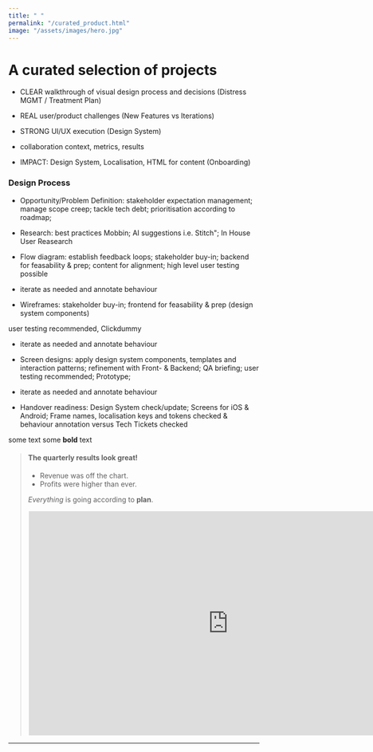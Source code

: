 ```yaml
---
title: " "
permalink: "/curated_product.html"
image: "/assets/images/hero.jpg"
---
```


# A curated selection of projects

* CLEAR walkthrough of visual design process and decisions (Distress MGMT / Treatment Plan)

* REAL user/product challenges (New Features vs Iterations)

* STRONG UI/UX execution (Design System)

* collaboration context, metrics, results

* IMPACT: Design System, Localisation, HTML for content (Onboarding)


### Design Process

* Opportunity/Problem Definition: stakeholder expectation management; manage scope creep; tackle tech debt; prioritisation according to roadmap;

* Research: best practices Mobbin; AI suggestions i.e. Stitch"; In House User Reasearch

* Flow diagram: establish feedback loops; stakeholder buy-in; backend for feasability & prep; content for alignment; high level user testing possible

* iterate as needed and annotate behaviour

* Wireframes: stakeholder buy-in; frontend for feasability & prep (design system components)

user testing recommended, Clickdummy

* iterate as needed and annotate behaviour

* Screen designs: apply design system components, templates and interaction patterns; refinement with Front- & Backend; QA briefing; user testing recommended; Prototype;

* iterate as needed and annotate behaviour

* Handover readiness: Design System check/update; Screens for iOS & Android; Frame names, localisation keys and tokens checked & behaviour annotation versus Tech Tickets checked


some text some **bold** text

> #### The quarterly results look great!
>
> - Revenue was off the chart.
> - Profits were higher than ever.
>
>  *Everything* is going according to **plan**.
> <br>
> <iframe style="border: 1px solid white;" width="800" height="450" src="https://embed.figma.com/design/1SwD7u5Mi3GX01KsSlSvRF/____Curated?node-id=10-6593&embed-host=share" allowfullscreen></iframe>

---